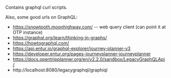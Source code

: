 Contains graphql curl scripts.

Also, some good urls on GraphQL:
 - https://snowtooth.moonhighway.com/ -- web query client (can point it at OTP instance)
 - https://graphql.org/learn/thinking-in-graphs/
 - https://howtographql.com/
 - https://api.entur.io/graphql-explorer/journey-planner-v3
 - https://developer.entur.org/pages-journeyplanner-journeyplanner
 - https://docs.opentripplanner.org/en/v2.2.0/sandbox/LegacyGraphQLApi/
 - http://localhost:8080/legacygraphql/graphiql
 
